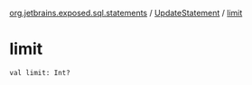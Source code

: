 [org.jetbrains.exposed.sql.statements](../index.md) / [UpdateStatement](index.md) / [limit](.)

# limit

`val limit: Int?`